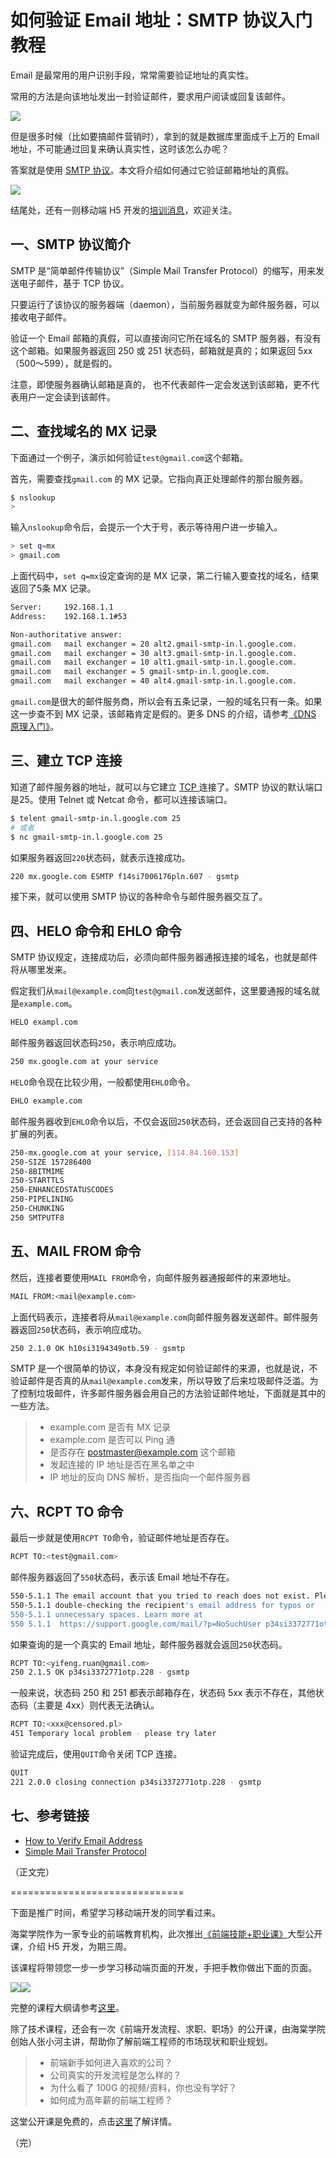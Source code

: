 # 如何验证 Email 地址：SMTP 协议入门教程

Email 是最常用的用户识别手段，常常需要验证地址的真实性。

常用的方法是向该地址发出一封验证邮件，要求用户阅读或回复该邮件。

![](http://www.ruanyifeng.com/blogimg/asset/2017/bg2017062501.png)

但是很多时候（比如要搞邮件营销时），拿到的就是数据库里面成千上万的 Email 地址，不可能通过回复来确认真实性，这时该怎么办呢？

答案就是使用 [SMTP 协议](http://baike.baidu.com/item/SMTP/175887?fromtitle=SMTP%E5%8D%8F%E8%AE%AE&fromid=421587)。本文将介绍如何通过它验证邮箱地址的真假。

![](http://www.ruanyifeng.com/blogimg/asset/2017/bg2017062502.jpg)

结尾处，还有一则移动端 H5 开发的[培训消息](#support)，欢迎关注。

## 一、SMTP 协议简介

SMTP 是“简单邮件传输协议”（Simple Mail Transfer Protocol）的缩写，用来发送电子邮件，基于 TCP 协议。

只要运行了该协议的服务器端（daemon），当前服务器就变为邮件服务器，可以接收电子邮件。

验证一个 Email 邮箱的真假，可以直接询问它所在域名的 SMTP 服务器，有没有这个邮箱。如果服务器返回 250  或 251 状态码，邮箱就是真的；如果返回 5xx（500～599），就是假的。

注意，即使服务器确认邮箱是真的， 也不代表邮件一定会发送到该邮箱，更不代表用户一定会读到该邮件。

## 二、查找域名的 MX 记录

下面通过一个例子，演示如何验证`test@gmail.com`这个邮箱。

首先，需要查找`gmail.com` 的 MX 记录。它指向真正处理邮件的那台服务器。

```bash
$ nslookup
> 
```

输入`nslookup`命令后，会提示一个大于号，表示等待用户进一步输入。

```bash
> set q=mx
> gmail.com
```

上面代码中，`set q=mx`设定查询的是 MX 记录，第二行输入要查找的域名，结果返回了5条 MX 记录。

```bash
Server:		192.168.1.1
Address:	192.168.1.1#53

Non-authoritative answer:
gmail.com	mail exchanger = 20 alt2.gmail-smtp-in.l.google.com.
gmail.com	mail exchanger = 30 alt3.gmail-smtp-in.l.google.com.
gmail.com	mail exchanger = 10 alt1.gmail-smtp-in.l.google.com.
gmail.com	mail exchanger = 5 gmail-smtp-in.l.google.com.
gmail.com	mail exchanger = 40 alt4.gmail-smtp-in.l.google.com.
```

`gmail.com`是很大的邮件服务商，所以会有五条记录，一般的域名只有一条。如果这一步查不到 MX 记录，该邮箱肯定是假的。更多 DNS 的介绍，请参考[《DNS 原理入门》](http://www.ruanyifeng.com/blog/2016/06/dns.html)。

## 三、建立 TCP 连接

知道了邮件服务器的地址，就可以与它建立 [TCP ](http://www.ruanyifeng.com/blog/2017/06/tcp-protocol.html) 连接了。SMTP 协议的默认端口是25。使用 Telnet 或 Netcat 命令，都可以连接该端口。

```bash
$ telent gmail-smtp-in.l.google.com 25
# 或者
$ nc gmail-smtp-in.l.google.com 25
```

如果服务器返回`220`状态码，就表示连接成功。

```bash
220 mx.google.com ESMTP f14si7006176pln.607 - gsmtp
```

接下来，就可以使用 SMTP 协议的各种命令与邮件服务器交互了。

## 四、HELO 命令和 EHLO 命令

SMTP 协议规定，连接成功后，必须向邮件服务器通报连接的域名，也就是邮件将从哪里发来。

假定我们从`mail@example.com`向`test@gmail.com`发送邮件，这里要通报的域名就是`example.com`。

```bash
HELO exampl.com
```

邮件服务器返回状态码`250`，表示响应成功。

```bash
250 mx.google.com at your service
```

`HELO`命令现在比较少用，一般都使用`EHLO`命令。

```bash
EHLO example.com
```

邮件服务器收到`EHLO`命令以后，不仅会返回`250`状态码，还会返回自己支持的各种扩展的列表。

```bash
250-mx.google.com at your service, [114.84.160.153]
250-SIZE 157286400
250-8BITMIME
250-STARTTLS
250-ENHANCEDSTATUSCODES
250-PIPELINING
250-CHUNKING
250 SMTPUTF8
```

## 五、MAIL FROM 命令

然后，连接者要使用`MAIL FROM`命令，向邮件服务器通报邮件的来源地址。

```bash
MAIL FROM:<mail@example.com>
```

上面代码表示，连接者将从`mail@example.com`向邮件服务器发送邮件。邮件服务器返回`250`状态码，表示响应成功。

```bash
250 2.1.0 OK h10si3194349otb.59 - gsmtp
```

SMTP 是一个很简单的协议，本身没有规定如何验证邮件的来源，也就是说，不验证邮件是否真的从`mail@example.com`发来，所以导致了后来垃圾邮件泛滥。为了控制垃圾邮件，许多邮件服务器会用自己的方法验证邮件地址，下面就是其中的一些方法。

> - example.com 是否有 MX 记录
> - example.com 是否可以 Ping 通
> - 是否存在 postmaster@example.com 这个邮箱
> - 发起连接的 IP 地址是否在黑名单之中
> - IP 地址的反向 DNS 解析，是否指向一个邮件服务器

## 六、RCPT TO 命令

最后一步就是使用`RCPT TO`命令，验证邮件地址是否存在。

```bash
RCPT TO:<test@gmail.com>
```

邮件服务器返回了`550`状态码，表示该 Email 地址不存在。

```bash
550-5.1.1 The email account that you tried to reach does not exist. Please try
550-5.1.1 double-checking the recipient's email address for typos or
550-5.1.1 unnecessary spaces. Learn more at
550 5.1.1  https://support.google.com/mail/?p=NoSuchUser p34si3372771otp.228 - gsmtp
```

如果查询的是一个真实的 Email 地址，邮件服务器就会返回`250`状态码。

```bash
RCPT TO:<yifeng.ruan@gmail.com>
250 2.1.5 OK p34si3372771otp.228 - gsmtp
```

一般来说，状态码 250 和 251 都表示邮箱存在，状态码 5xx 表示不存在，其他状态码（主要是 4xx）则代表无法确认。

```bash
RCPT TO:<xxx@censored.pl>
451 Temporary local problem - please try later
```

验证完成后，使用`QUIT`命令关闭 TCP 连接。

```bash
QUIT
221 2.0.0 closing connection p34si3372771otp.228 - gsmtp
```

## 七、参考链接

- [How to Verify Email Address](http://blog.online-domain-tools.com/2014/11/14/how-to-verify-email-address/)
- [Simple Mail Transfer Protocol](https://en.wikipedia.org/wiki/Simple_Mail_Transfer_Protocol)

（正文完）

==============================

<a id="support"></a>

下面是推广时间，希望学习移动端开发的同学看过来。

海棠学院作为一家专业的前端教育机构，此次推出[《前端技能+职业课》](http://apeclass.cn/article/267)大型公开课，介绍 H5 开发，为期三周。

该课程将带领您一步一步学习移动端页面的开发，手把手教你做出下面的页面。

![](http://www.ruanyifeng.com/blogimg/asset/2017/bg2017062503.png)![](http://www.ruanyifeng.com/blogimg/asset/2017/bg2017062504.png)

完整的课程大纲请参考[这里](http://apeclass.cn/article/267)。

除了技术课程，还会有一次《前端开发流程、求职、职场》的公开课，由海棠学院创始人张小河主讲，帮助你了解前端工程师的市场现状和职业规划。

> - 前端新手如何进入喜欢的公司？
> - 公司真实的开发流程是怎么样的？
> - 为什么看了 100G 的视频/资料，你也没有学好？
> - 如何成为高年薪的前端工程师？

这堂公开课是免费的，点击[这里](http://apeclass.cn/article/267)了解详情。

（完）
